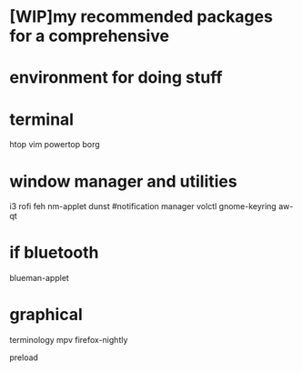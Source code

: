 
# [WIP]my recommended packages for a comprehensive 
# environment for doing stuff

# terminal
htop
vim
powertop
borg

# window manager and utilities
i3
rofi
feh
nm-applet
dunst #notification manager
volctl
gnome-keyring
aw-qt

# if bluetooth
blueman-applet

# graphical
terminology
mpv
firefox-nightly

preload

